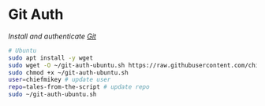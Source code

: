 # Git Auth

_Install and authenticate [Git](https://git-scm.com/)_

```sh
# Ubuntu
sudo apt install -y wget
sudo wget -O ~/git-auth-ubuntu.sh https://raw.githubusercontent.com/chiefmikey/scripts/main/git-auth/git-auth-ubuntu.sh
sudo chmod +x ~/git-auth-ubuntu.sh
user=chiefmikey # update user
repo=tales-from-the-script # update repo
sudo ~/git-auth-ubuntu.sh
```
